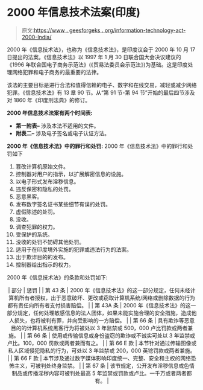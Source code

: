 # 2000 年信息技术法案(印度)

> 原文:[https://www . geesforgeks . org/information-technology-act-2000-India/](https://www.geeksforgeeks.org/information-technology-act-2000-india/)

2000 年《信息技术法》，也称为《信息技术法》，是印度议会于 2000 年 10 月 17 日提出的法案。《信息技术法》以 1997 年 1 月 30 日联合国大会决议建议的《1996 年联合国电子商务示范法》(《贸易法委员会示范法》)为基础。这是印度处理网络犯罪和电子商务的最重要的法律。

该法的主要目标是进行合法和值得信赖的电子、数字和在线交易，减轻或减少网络犯罪。《信息技术法》有 13 章 90 节。从“第 91 节-第 94 节”开始的最后四节涉及对 1860 年《印度刑法典》的修订。

**2000 年信息技术法案有两个时间表:**

*   **第一附表–**
    涉及本法不适用的文件。
*   **附表二–**
    涉及电子签名或电子认证方法。

**2000 年《信息技术法》中的罪行和处罚:**
2000 年《信息技术法》中的罪行和处罚如下

1.  篡改计算机原始文件。
2.  控制器对用户的指示，以扩展解密信息的设施。
3.  以电子形式发布淫秽信息。
4.  违反保密和隐私的处罚。
5.  恶意黑客。
6.  发布数字签名证书某些细节有误的处罚。
7.  虚假陈述的处罚。
8.  没收。
9.  调查犯罪的权力。
10.  受保护的系统。
11.  没收的处罚不妨碍其他处罚。
12.  适用于在印度境外实施的犯罪或违法行为的法案。
13.  出于欺诈目的的发布。
14.  控制器给出指示的权力。

2000 年《信息技术法》的条款和处罚如下:

<center>

| 部分 | 惩罚 |
| 第 43 条 | 2000 年《信息技术法》的这一部分规定，任何未经计算机所有者授权，出于恶意破坏、更改或窃取计算机系统/网络或删除数据的行为都有责任向所有者支付损害赔偿。 |
| 第 43A 条 | 2000 年《信息技术法》的这一部分规定，任何处理敏感信息的法人团体，如果未能实施合理的安全措施，造成他人损失，也将被判有罪，并向受影响的一方赔偿。 |
| 第 66 条 | 具有欺诈等恶意目的的计算机系统黑客行为将被处以 3 年监禁或 500，000 卢比罚款或两者兼施。 |
| 第 66 条 | 使用或传输信息或身份盗窃的欺诈或不诚实可处以 3 年监禁或卢比。100，000 罚款或两者兼而有之。 |
| 第 66 E 款 | 本节针对通过传输图像或私人区域侵犯隐私的行为，可处以 3 年监禁或 200，000 英镑罚款或两者兼施。 |
| 第 66 F 款 | 本节涉及通过数字媒体影响印度统一、完整、安全和主权的网络恐怖主义，可被判处终身监禁。 |
| 第 67 条 | 该节规定，公开发布淫秽信息或色情制品或传播淫秽内容可被判处最高 5 年监禁或罚款或卢比。一千万或者两者都有。 |

</center>